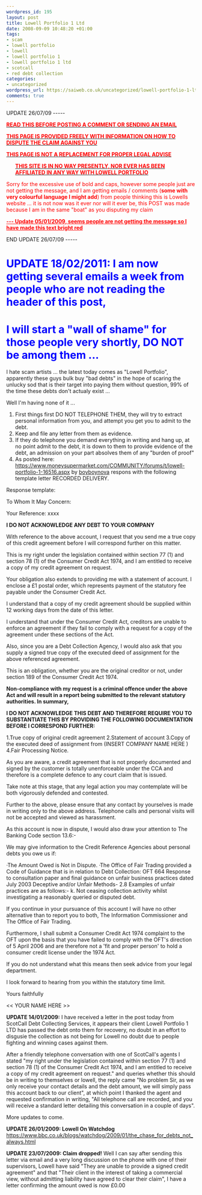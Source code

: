 ```yaml
--- 
wordpress_id: 195
layout: post
title: Lowell Portfolio 1 Ltd
date: 2008-09-09 10:48:20 +01:00
tags: 
- scam
- lowell portfolio
- lowell
- lowell portfolio 1
- lowell portfolio 1 ltd
- scotcall
- red debt collection
categories: 
- uncategorized
wordpress_url: https://saiweb.co.uk/uncategorized/lowell-portfolio-1-ltd
comments: true
---
```

UPDATE 26/07/09 -----

<span style="text-decoration: underline;"><span style="color: #ff0000;"><strong>READ THIS BEFORE POSTING A COMMENT OR SENDING AN EMAIL</strong></span></span>

<span style="text-decoration: underline;"><span style="color: #ff0000;"><strong>THIS PAGE IS PROVIDED FREELY WITH INFORMATION ON HOW TO DISPUTE THE CLAIM AGAINST YOU</strong></span></span>

<span style="text-decoration: underline;"><span style="color: #ff0000;"><strong>THIS PAGE IS NOT A REPLACEMENT FOR PROPER LEGAL ADVISE</strong></span></span>

<span style="text-decoration: underline;"><span style="color: #ff0000;"><strong> </strong></span></span>
<ul><span style="text-decoration: underline;"><span style="color: #ff0000;"><strong>THIS SITE IS IN NO WAY PRESENTLY, NOR EVER HAS BEEN AFFILIATED IN ANY WAY WITH LOWELL PORTFOLIO</strong> </span></span></ul>
<strong> </strong>

<span style="color: #ff0000;">Sorry for the excessive use of bold and caps, however some people just are not getting the message, and I am getting emails / comments (<strong>some with very colourful language I might add</strong>) from people thinking this is Lowells website ... it is not now was it ever nor will it ever be, this POST was made because I am in the same "boat" as you disputing my claim</span>

<span style="color: #ff0000;"><span style="text-decoration: underline;"><strong>--- Update 05/01/2009, seems people are not getting the message so I have made this text bright red </strong></span></span>

END UPDATE 26/07/09 -----
<h1><span style="color: #0000ff;"><strong>UPDATE 18/02/2011</strong>: I am now getting several emails a week from people who are not reading the header of this post, </span></h1>
<h1><span style="color: #0000ff;">I will start a "wall of shame" for those people very shortly, DO NOT be among them ... </span></h1>
I hate scam artists ... the latest today comes as "Lowell Portfolio", apparently these guys bulk buy "bad debts" in the hope of scaring the unlucky sod that is their target into paying them without question, 99% of the time these debts don't actualy exist ...

Well I'm having none of it ...
<ol>
	<li>First things first DO NOT TELEPHONE THEM, they will try to extract personal information from you, and attempt you get you to admit to the debt.</li>
	<li> Keep and file any letter from them as evidence.</li>
	<li> If they do telephone you demand everything in writing and hang up, at no point admit to the debt, it is down to them to provide evidence of the debt, an admission on your part absolves them of any "burden of proof"</li>
	<li> As posted here: <a href="https://www.moneysupermarket.com/COMMUNITY/forums/t/lowell-portfolio-1-16516.aspx">https://www.moneysupermarket.com/COMMUNITY/forums/t/lowell-portfolio-1-16516.aspx</a> by <a href="https://www.moneysupermarket.com/community/members/boyboynova.aspx">boyboynova</a> respons with the following template letter RECORDED DELIVERY.</li>
</ol>
Response template:

To Whom It May Concern:

Your Reference: xxxx

<strong>I DO NOT ACKNOWLEDGE ANY DEBT TO YOUR COMPANY</strong>

With reference to the above account, I request that you send me a true copy of this credit agreement before I will correspond further on this matter.

This is my right under the legislation contained within section 77 (1) and section 78 (1) of the Consumer Credit Act 1974, and I am entitled to receive a copy of my credit agreement on request.

Your obligation also extends to providing me with a statement of account. I enclose a £1
postal order, which represents payment of the statutory fee payable under the Consumer Credit Act.

I understand that a copy of my credit agreement should be supplied within 12 working days from the date of this letter.

I understand that under the Consumer Credit Act, creditors are unable to enforce an agreement if they fail to comply with a request for a copy of the agreement under these sections of the Act.

Also, since you are a Debt Collection Agency, I would also ask that you supply a signed true copy of the executed deed of assignment for the above referenced agreement.

This is an obligation, whether you are the original creditor or not, under section 189 of the Consumer Credit Act 1974.

<strong>Non-compliance with my request is a criminal offence under the above Act and will result in a report being submitted to the relevant statutory authorities.
In summary, </strong>

<strong>I DO NOT ACKNOWLEDGE THIS DEBT AND THEREFORE REQUIRE YOU TO SUBSTANTIATE THIS BY PROVIDING THE FOLLOWING DOCUMENTATION BEFORE I CORRESPOND FURTHER:</strong>

1.True copy of original credit agreement
2.Statement of account
3.Copy of the executed deed of assignment from (INSERT COMPANY NAME HERE )
4.Fair Processing Notice.

As you are aware, a credit agreement that is not properly documented and signed by the customer is totally unenforceable under the CCA and therefore is a complete defence to any court claim that is issued.

Take note at this stage, that any legal action you may contemplate will be both vigorously defended and contested.

Further to the above, please ensure that any contact by yourselves is made in writing only to the above address. Telephone calls and personal visits will not be accepted and viewed as harassment.

As this account is now in dispute, I would also draw your attention to The Banking Code section 13.6:-

We may give information to the Credit Reference Agencies about personal debts you owe us if:

·The Amount Owed is Not in Dispute.
·The Office of Fair Trading provided a Code of Guidance that is in relation to Debt Collection: OFT 664 Response to consultation paper and final guidance on unfair business practices dated July 2003
Deceptive and/or Unfair Methods-
2.8 Examples of unfair practices are as follows:-
k. Not ceasing collection activity whilst investigating a reasonably queried or disputed debt.

If you continue in your pursuance of this account I will have no other alternative than to report you to both, The Information Commissioner and The Office of Fair Trading.

Furthermore, I shall submit a Consumer Credit Act 1974 complaint to the OFT upon the basis that you have failed to comply with the OFT's direction of 5 April 2006 and are therefore not a 'fit and proper person' to hold a consumer credit license under the 1974 Act.

If you do not understand what this means then seek advice from your legal department.

I look forward to hearing from you within the statutory time limit.

Yours faithfully

&lt;&lt; YOUR NAME HERE &gt;&gt;

<strong>UPDATE 14/01/2009:</strong> I have received a letter in the post today from ScotCall Debt Collecting Services, it appears their client Lowell Portfolio 1 LTD has passed the debt onto them for recovery, no doubt in an effort to disgusie the collection as not being for Lowell no doubt due to people fighting and winning cases against them.

After a friendly telephone conversation with one of ScotCall's agents I stated  "my right under the legislation contained within section 77 (1) and section 78 (1) of the Consumer Credit Act 1974, and I am entitled to receive a copy of my credit agreement on request." and queries whether this should be in writing to themselves or lowell, the reply came "No problem Sir, as we only receive your contact details and the debt amount, we will simply pass this account back to our client", at which point I thanked the agent and requested confirmation in writing, "All telephone call are recorded, and you will receive a standard letter detailing this conversation in a couple of days".

More updates to come.

<strong>UPDATE 26/01/2009: Lowell On Watchdog</strong> https://www.bbc.co.uk/blogs/watchdog/2009/01/the_chase_for_debts_not_always.html

<strong>UPDATE 23/07/2009: Claim dropped!</strong> Well I can say after sending this letter via email and a very long discussion on the phone with one of their supervisors, Lowell have said "They are unable to provide a signed credit agreement" and that "Their client in the interest of taking a commercial view, without admitting liability have agreed to clear their claim", I have a letter confirming the amount owed is now £0.00
